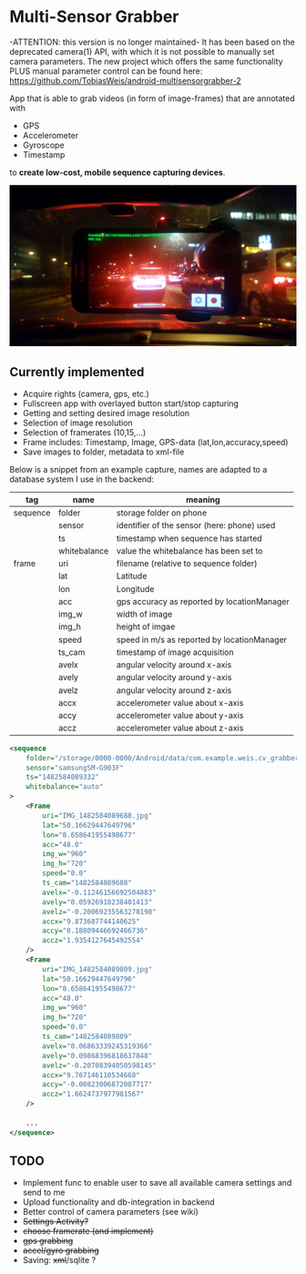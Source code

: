 # Multi-Sensor Grabber

-ATTENTION: this version is no longer maintained-
It has been based on the deprecated camera(1) API, with which it is not possible to manually
set camera parameters. The new project which offers the same functionality PLUS manual parameter control
can be found here: https://github.com/TobiasWeis/android-multisensorgrabber-2

App that is able to grab videos (in form of image-frames) that are annotated with

* GPS
* Accelerometer
* Gyroscope
* Timestamp

to **create low-cost, mobile sequence capturing devices**.

![Multi-Sensor Grabber](app_screenshot.png "Multi-Sensor Grabber")

## Currently implemented
* Acquire rights (camera, gps, etc.)
* Fullscreen app with overlayed button start/stop capturing
* Getting and setting desired image resolution
* Selection of image resolution
* Selection of framerates (10,15,...)
* Frame includes: Timestamp, Image, GPS-data (lat,lon,accuracy,speed) 
* Save images to folder, metadata to xml-file

Below is a snippet from an example capture, names are adapted to a database system I use in the backend:

| tag | name | meaning |
| --- | --- | --- |
|sequence | folder | storage folder on phone |
| | sensor | identifier of the sensor (here: phone) used |
| | ts | timestamp when sequence has started |
| | whitebalance | value the whitebalance has been set to |
| frame |  uri | filename (relative to sequence folder) |
| | lat | Latitude |
| | lon | Longitude |
| | acc | gps accuracy as reported by locationManager |
| | img_w | width of image |
| | img_h | height of imgae |
| | speed | speed in m/s as reported by locationManager |
| | ts_cam | timestamp of image acquisition |
| | avelx | angular velocity around x-axis |
| | avely | angular velocity around y-axis |
| | avelz | angular velocity around z-axis |
| | accx | accelerometer value about x-axis |
| | accy | accelerometer value about y-axis |
| | accz | accelerometer value about z-axis |

```xml
<sequence 
    folder="/storage/0000-0000/Android/data/com.example.weis.cv_grabber/files/multisensorgrabber_1482584089332" 
    sensor="samsungSM-G903F" 
    ts="1482584089332" 
    whitebalance="auto"
>
    <Frame 
        uri="IMG_1482584089688.jpg" 
        lat="50.16629447649796" 
        lon="8.658641955498677" 
        acc="48.0" 
        img_w="960" 
        img_h="720" 
        speed="0.0" 
        ts_cam="1482584089688" 
        avelx="-0.11246156692504883" 
        avely="0.05926918238401413" 
        avelz="-0.20069235563278198" 
        accx="9.873687744140625" 
        accy="0.18809446692466736" 
        accz="1.9354127645492554"
    />
    <Frame 
        uri="IMG_1482584089809.jpg" 
        lat="50.16629447649796" 
        lon="8.658641955498677" 
        acc="48.0" 
        img_w="960" 
        img_h="720" 
        speed="0.0" 
        ts_cam="1482584089809" 
        avelx="0.06863339245319366" 
        avely="0.09868396818637848" 
        avelz="-0.20708394050598145" 
        accx="9.767146110534668" 
        accy="-0.00823006872087717" 
        accz="1.6624737977981567"
    />

    ...
</sequence>
```

## TODO
* Implement func to enable user to save all available camera settings and send to me
* Upload functionality and db-integration in backend
* Better control of camera parameters (see wiki)
* ~~Settings Activity?~~
* ~~choose framerate (and implement)~~
* ~~gps grabbing~~
* ~~accel/gyro grabbing~~
* Saving: ~~xml~~/sqlite ?
